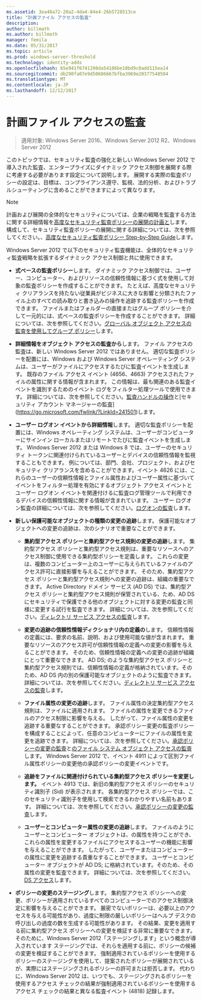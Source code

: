 ```yaml
---
ms.assetid: 3ea48a72-20a2-4da4-84e4-26b5728513ce
title: "計画ファイル アクセスの監査"
description: 
author: billmath
ms.author: billmath
manager: femila
ms.date: 05/31/2017
ms.topic: article
ms.prod: windows-server-threshold
ms.technology: identity-adds
ms.openlocfilehash: 65e941f6741298da54186be10bd9c0add115ea14
ms.sourcegitcommit: db290fa07e9d50686667bfba3969e20377548504
ms.translationtype: MT
ms.contentlocale: ja-JP
ms.lasthandoff: 12/12/2017
---
```

# <a name="plan-for-file-access-auditing"></a>計画ファイル アクセスの監査

>適用対象: Windows Server 2016、Windows Server 2012 R2、Windows Server 2012

このトピックでは、セキュリティ監査の強化と新しい Windows Server 2012 で導入された監査、エンタープライズにダイナミック アクセス制御を展開する際に考慮する必要があります設定について説明します。 展開する実際の監査ポリシーの設定は、目標は、コンプライアンス遵守、監視、法的分析、およびトラブルシューティングに含めることができますによって異なります。  
  
> [!NOTE]  
> 計画および展開の全体的なセキュリティについては、企業の戦略を監査する方法に関する詳細情報を[高度なセキュリティ監査ポリシーの展開の計画と](https://go.microsoft.com/fwlink/?LinkID=191139)します。 構成して、セキュリティ監査ポリシーの展開に関する詳細については、次を参照してください。、[高度なセキュリティ監査ポリシー Step-by-Step Guide](https://go.microsoft.com/fwlink/?LinkID=191141)します。  
  
Windows Server 2012 で以下のセキュリティ監査機能は、全体的なセキュリティ監査戦略を拡張するダイナミック アクセス制御と共に使用できます。  
  
-   **式ベースの監査ポリシー**します。 ダイナミック アクセス制御では、ユーザー、コンピューター、およびリソースの信頼性情報に基づく式を使用して対象の監査ポリシーを作成することができます。 たとえば、高度なセキュリティ クリアランスを持たない従業員がビジネスに大きな影響と分類されたファイル上のすべての読み取りと書き込みの操作を追跡する監査ポリシーを作成できます。 ファイルまたはフォルダーの直接またはグループ ポリシーを介して一元的には、式ベースの監査ポリシーを作成することができます。 詳細については、次を参照してください。[グローバル オブジェクト アクセスの監査を使用してグループ ポリシー](https://go.microsoft.com/fwlink/?LinkId=241498)します。  
  
-   **詳細情報をオブジェクト アクセスの監査から**します。 ファイル アクセスの監査は、新しい Windows Server 2012 ではありません。 適切な監査ポリシーを配置には、Windows および Windows Server オペレーティング システムは、ユーザーがファイルにアクセスするたびに監査イベントを生成します。 既存のファイル アクセス イベント (4656、4663) アクセスされたファイルの属性に関する情報が含まれます。 この情報は、最も関連のある監査イベントを識別するためのイベント ログをフィルター処理ツールで使用できます。 詳細については、次を参照してください。[監査ハンドルの操作](https://technet.microsoft.com//library/dd772626(WS.10).aspx)と[セキュリティ アカウント マネージャーの監査](https://go.microsoft.com/fwlink/?LinkId=241501)します。  
  
-   **ユーザー ログオン イベントから詳細情報**します。 適切な監査ポリシーを配置には、Windows オペレーティング システムは、ユーザーがコンピューターにサインイン ローカルまたはリモートでたびに監査イベントを生成します。 Windows Server 2012 または Windows 8 では、ユーザーのセキュリティ トークンに関連付けられているユーザーとデバイスの信頼性情報を監視することもできます。 例については、部門、会社、プロジェクト、およびセキュリティ クリアランスを含めることができます。イベント 4626 には、これらのユーザーの信頼性情報とファイル属性およびユーザー属性に基づいてイベントをフィルター処理を有効にするオブジェクト アクセス イベントとユーザー ログオン イベントを関連付けるに監査ログ管理ツールで利用できるデバイスの信頼性情報に関する情報が含まれています。 ユーザー ログオン監査の詳細については、次を参照してください。[ログオンの監査](https://go.microsoft.com/fwlink/?LinkId=241502)します。  
  
-   **新しい保護可能なオブジェクトの種類の変更の追跡**します。 保護可能なオブジェクトへの変更の追跡は、次のシナリオで重要なことができます。  
  
    -   **集約型アクセス ポリシーと集約型アクセス規則の変更の追跡**します。 集約型アクセス ポリシーと集約型アクセス規則は、重要なリソースへのアクセス制御に使用できる集約型ポリシーを定義します。 これらの変更は、複数のコンピューター上のユーザーに与えられているファイルのアクセス許可に直接影響を与えることができます。 そのため、集約型アクセス ポリシーと集約型アクセス規則への変更の追跡は、組織の重要なできます。 Active Directory ドメイン サービス (AD DS) では、集約型アクセス ポリシーと集約型アクセス規則が保管されている、ため、AD DS にセキュリティで保護できる他のオブジェクトに対する変更の監査と同様に変更する試行を監査できます。 詳細については、次を参照してください。[ディレクトリ サービス アクセスの監査](https://technet.microsoft.com/library/dd941618(WS.10).aspx)します。  
  
    -   **変更の追跡の信頼性情報ディクショナリ内の定義の**します。 信頼性情報の定義には、要求の名前、説明、および使用可能な値が含まれます。 重要なリソースのアクセス許可が信頼性情報の定義への変更の影響を与えることができます。 そのため、信頼性情報の定義への変更の追跡が組織にとって重要なできます。 AD DS; のような集約型アクセス ポリシーと集約型アクセス規則では、信頼性情報の定義が格納されています。そのため、AD DS 内の別の保護可能なオブジェクトのように監査できます。 詳細については、次を参照してください。[ディレクトリ サービス アクセスの監査](https://technet.microsoft.com/library/dd941618(WS.10).aspx)します。  
  
    -   **ファイル属性の変更の追跡**します。 ファイル属性の決定集約型アクセス規則は、ファイルに適用されます。 ファイルの属性を変更できるファイルのアクセス制限に影響を与える。 したがって、ファイル属性の変更を追跡する重要なすることができます。 承認ポリシー変更の監査ポリシーを構成することによって、任意のコンピューターにファイルの属性を変更を追跡できます。 詳細については、次を参照してください。[承認ポリシーの変更の監査](https://go.microsoft.com/fwlink/?LinkId=241504)と[のファイル システム オブジェクト アクセスの監査](https://go.microsoft.com/fwlink/?LinkId=241505)します。 Windows Server 2012 で、イベント 4911 によって区別ファイル属性ポリシーの変更他の承認ポリシーの変更イベントです。  
  
    -   **追跡をファイルに関連付けられている集約型アクセス ポリシーを変更します。** イベント 4913 では、新旧の集約型アクセス ポリシーのセキュリティ識別子 (Sid) が表示されます。 各集約型アクセス ポリシーでは、このセキュリティ識別子を使用して検索できるわかりやすい名前もあります。 詳細については、次を参照してください。[承認ポリシーの変更の監査](https://go.microsoft.com/fwlink/?LinkId=241504)します。  
  
    -   **ユーザーとコンピューター属性の変更の追跡**します。 ファイルのようにユーザーとコンピューター オブジェクトは、の属性を持つことができ、これらの属性を変更するファイルにアクセスするユーザーの機能に影響を与えることができます。 したがって、ユーザーまたはコンピューターの属性に変更を追跡する貴重なすることができます。 ユーザーとコンピューター オブジェクトが AD DS; に格納されています。そのため、その属性の変更を監査できます。 詳細については、次を参照してください。[DS アクセス](https://go.microsoft.com/fwlink/?LinkId=241508)します。  
  
-   **ポリシーの変更のステージング**します。 集約型アクセス ポリシーへの変更、ポリシーが適用されているすべてのコンピューターでのアクセス制御決定に影響を与えることができます。 厳密でないポリシーは、必要以上のアクセスを与える可能性があり、過度に制限の厳しいポリシーはヘルプ デスクの呼び出しの過度の数を生成する可能性があります。 その結果、変更を適用する前に集約型アクセス ポリシーへの変更を検証する非常に重要なできます。 そのために、Windows Server 2012「ステージングします」という概念が導入されています ステージングでは、それらを適用する前に、ポリシーの候補の変更を検証することができます。 強制適用されているポリシーを使用するポリシーのステージングを使用して、提案されたポリシーが展開されているが、実際にはステージングされるポリシーの許可または拒否します。 代わりに、Windows Server 2012 は、いつでも、ステージングされるポリシーを使用するアクセス チェックの結果が強制適用されているポリシーを使用するアクセス チェックの結果と異なる監査イベント (4818) 記録します。  
  


